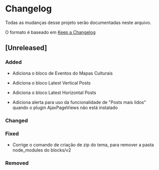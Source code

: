 # Changelog

Todas as mudanças desse projeto serão documentadas neste arquivo.

O formato é baseado em [Keep a Changelog](https://keepachangelog.com/pt-BR/1.0.0/)

## [Unreleased]

### Added

- Adiciona o bloco de Eventos do Mapas Culturais

- Adiciona o bloco Latest Vertical Posts

- Adiciona o bloco Latest Horizontal Posts

- Adiciona alerta para uso da funcionalidade de "Posts mais lidos" quando o plugin AjaxPageViews não está instalado

### Changed

### Fixed

- Corrige o comando de criação de zip do tema, para remover a pasta node_modules do blocks/v2

### Removed
